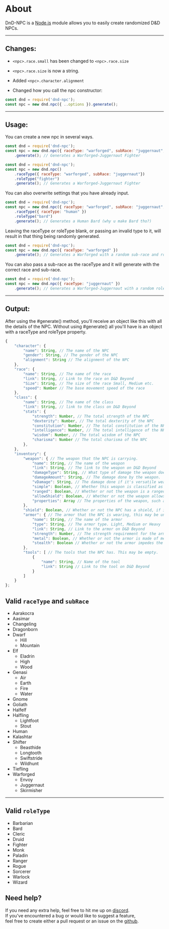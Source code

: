 # **About**
DnD-NPC is a [Node.js](https://nodejs.org) module allows you to easily create randomized D&D NPCs.<br/>

---
## **Changes:**
- `<npc>.race.small` has been changed to `<npc>.race.size`
- `<npc>.race.size` is now a string.
- Added `<npc>.character.alignment`


- Changed how you call the npc constructor:
```js
const dnd = require('dnd-npc');
const npc = new dnd.npc({ ..options }).generate();
```

---
## **Usage:**
You can create a new npc in several ways.</br>
```js
const dnd = require('dnd-npc');
const npc = new dnd.npc({ raceType: "warforged", subRace: "juggernaut", roleType: "fighter"})
	.generate(); // Generates a Warforged-Juggernaut Fighter
```
```js
const dnd = require('dnd-npc');
const npc = new dnd.npc()
	.raceType({ raceType: "warforged", subRace: "juggernaut"})
	.roleType("fighter")
	.generate(); // Generates a Warforged-Juggernaut Fighter
```
You can also overwrite settings that you have already input.
```js
const dnd = require('dnd-npc');
const npc = new dnd.npc({ raceType: "warforged", subRace: "juggernaut", roleType: "fighter"})
	.raceType({ raceType: "human" })
	.roleType("bard")
	.generate(); // Generates a Human Bard (why u make Bard tho?)
```
Leaving the raceType or roleType blank, or passing an invalid type to it, will result in that thing being randomly generated.
```js
const dnd = require('dnd-npc');
const npc = new dnd.npc({ raceType: "warforged" })
	.generate(); // Generates a Warforged with a random sub-race and role.
```
You can also pass a sub-race as the raceType and it will generate with the correct race and sub-race.
```js
const dnd = require('dnd-npc');
const npc = new dnd.npc({ raceType: "juggernaut" })
	.generate(); // Generates a Warforged-Juggernaut with a random role.
```
---
## **Output:**
After using the #generate() method, you'll receive an object like this with all the details of the NPC.
Without using #generate() all you'll have is an object with a raceType and roleType property.

```js
{
	"character": {
		"name": String, // The name of the NPC
		"gender": String, // The gender of the NPC
		"alignment": String // The alignment of the NPC
	},
	"race": {
		"name": String, // The name of the race
		"link": String, // Link to the race on D&D Beyond
		"Size": String, // The size of the race Small, Medium etc.
		"speed": Number // The base movement speed of the race
	},
	"class": {
		"name": String, // The name of the class
		"link": String, // link to the class on D&D Beyond
		"stats": {
			"strength": Number, // The total strength of the NPC
			"dexterity": Number, // The total dexterity of the NPC
			"constitution": Number, // The total constitution of the NPC
			"intelligence": Number, // The total intelligence of the NPC
			"wisdom": Number, // The total wisdom of the NPC
			"charisma": Number // The total charisma of the NPC
		},
	},
	"inventory": {
		"weapon": { // The weapon that the NPC is carrying.
			"name": String, // The name of the weapon
			"link": String, // The link to the weapon on D&D Beyond
			"damageType": String, // What type of damage the weapon does. Bludgeoning, Piercing, Slashing etc.
			"damageAmount": String, // The damage done by the weapon.
			"vDamage": String, // The damage done if it's versatile weapon being used two-handed
			"simple": Boolean, // Whether this weapon is classified as martial or simple
			"ranged": Boolean, // Whether or not the weapon is a ranged weapon
			"allowShield": Boolean, // Whether or not the weapon allows the use of a shield
			"properties": Array // The properties of the weapon, such as versatile, heavy etc. May be Empty.
		},
		"shield": Boolean, // Whether or not the NPC has a shield, if it does, this will instead be String with a link to shields on D&D Beyond
		"armor": { // The armor that the NPC is wearing, this may be undefined.
			"name": String, // The name of the armor
			"type": String, // The armor type. Light, Medium or Heavy
			"link": String, // Link to the armor on D&D Beyond
			"strength": Number, // The strength requirement for the armor
			"metal": Boolean, // Whether or not the armor is made of metal
			"stealth": Boolean // Whether or not the armor impedes the stealth of the NPC
		},
		"tools": [ // The tools that the NPC has. This may be empty.
			{
				"name": String, // Name of the tool
				"link": String // Link to the tool on D&D Beyond
			}
		]
	}
};
```
## **Valid `raceType` and `subRace`**
- Aarakocra
- Aasimar
- Changeling
- Dragonborn
- Dwarf
	- Hill
	- Mountain
- Elf
	- Eladrin
	- High
	- Wood
- Genasi
	- Air
	- Earth
	- Fire
	- Water
- Gnome
- Goliath
- Halfelf
- Halfling
	- Lightfoot
	- Stout
- Human
- Kalashtar
- Shifter
	- Beasthide
	- Longtooth
	- Swiftstride
	- Wildhunt
- Tiefling
- Warforged
	- Envoy
	- Juggernaut
	- Skirmisher
---
## **Valid `roleType`**
- Barbarian
- Bard
- Cleric
- Druid
- Fighter
- Monk
- Paladin
- Ranger
- Rogue
- Sorcerer
- Warlock
- Wizard

## **Need help?**
If you need any extra help, feel free to hit me up on [discord](http://discord.gg/xMqW6JN).</br>
If you've encountered a bug or would like to suggest a feature,</br>
feel free to create either a pull request or an issue on the [github](https://github.com/Multarix/DnD-NPC).

